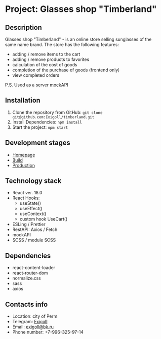 # Project: Glasses shop "Timberland"

## Description
Glasses shop "Timberland" - is an online store selling sunglasses of the same name brand.
The store has the following features:
* adding / remove items to the cart
* adding / remove products to favorites
* calculation of the cost of goods
* completion of the purchase of goods (frontend only)
* view completed orders

P.S. Used as a server [mockAPI](https://mockapi.io)

## Installation

1. Clone the repository from GitHub: ``git clone git@github.com:Exigoll/timberland.git``
2. Install Dependencies:  ``npm install``
3. Start the project:  ``npm start``

## Development stages
* [Homepage](https://exigoll.github.io/timberland/)
* [Build](https://github.com/Exigoll/timberland/tree/dev)
* [Production](https://github.com/Exigoll/timberland/tree/prod)

## Technology stack
* React ver. 18.0
* React Hooks:
  * useState()
  * useEffect()
  * useContext()
  * custom hook UseCart()
* ESLing / Prettier
* RestAPI: Axios / Fetch
* mockAPI
* SCSS / module SCSS

## Dependencies
* react-content-loader
* react-router-dom
* normalize.css
* sass
* axios

## Contacts info
* Location: city of Perm
* Telegram: [Exigoll](https://t.me/exigoll)
* Email: exigoll@bk.ru
* Phone number: +7-996-325-97-14
